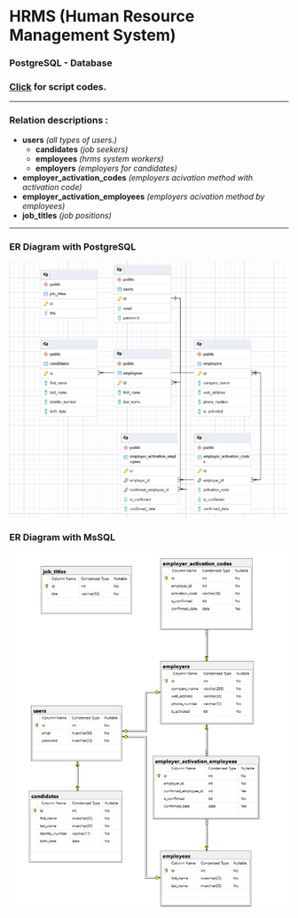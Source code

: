 # HRMS (Human Resource Management System)
### PostgreSQL - Database
### <a href="database.sql">Click</a> for script codes.
* * *
### Relation descriptions : 
  - <b>users</b> <i>(all types of users.)</i>
    - <b>candidates</b> <i>(job seekers)</i>
    - <b>employees</b> <i>(hrms system workers)</i>
    - <b>employers</b> <i>(employers for candidates)</i>
  - <b>employer_activation_codes</b> <i>(employers acivation method with activation code)</i>
  - <b>employer_activation_employees</b> <i>(employers acivation method by employees)</i>
  - <b>job_titles</b> <i>(job positions)</i>
* * *
### ER Diagram with PostgreSQL
<p align="center"><img src="images/ER Diagram-postgresql.1.png"></p>

### ER Diagram with MsSQL
<p align="center"><img src="images/ER Diagram-mssql.1.png"></p>
